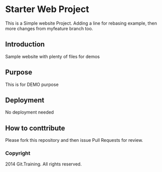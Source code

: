 # Starter Web Project

This is a Simple website Project. Adding a line for rebasing example, then more changes from myfeature branch too.

## Introduction

Sample website with plenty of files for demos

## Purpose

This is for DEMO purpose

## Deployment

No deployment needed

## How to conttribute

Please fork this repository and then issue Pull Requests for review.

### Copyright

2014 Git.Training. All rights reserved.